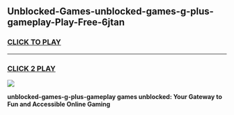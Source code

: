 
## Unblocked-Games-unblocked-games-g-plus-gameplay-Play-Free-6jtan
<h3>
<a href="https://premium76.site?title=unblocked-games-g-plus-gameplay&ref=21A">CLICK TO PLAY</a></h3>
<hr>

<h3>
<a href="https://premium76.site?title=unblocked-games-g-plus-gameplay&ref=21A">CLICK 2 PLAY</a>
  
</h3>

<a href="https://premium76.site?title=unblocked-games-g-plus-gameplay&ref=21A"><img src="https://clearcache.store/games.png"></a>


**unblocked-games-g-plus-gameplay games unblocked: Your Gateway to Fun and Accessible Online Gaming**
